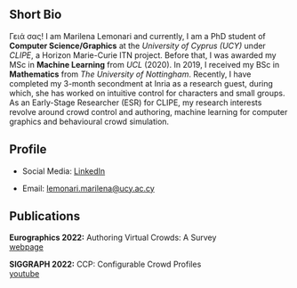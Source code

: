 ## Short Bio

Γειά σας! I am Marilena Lemonari and currently, I am a PhD student of **Computer Science/Graphics** at the _University of Cyprus (UCY)_ under _CLIPE_, a Horizon Marie-Curie ITN project. Before that, Ι was awarded my MSc in **Machine Learning** from _UCL_ (2020). In 2019, Ι received my BSc in **Mathematics** from _The University of Nottingham_.
Recently, Ι have completed my 3-month secondment at Inria as a research guest, during which, she has worked on intuitive control for characters and small groups. 
As an Early-Stage Researcher (ESR) for CLIPE, my research interests revolve around crowd control and authoring, machine learning for computer graphics and behavioural crowd simulation.

## Profile
- Social Media: [LinkedIn](http://www.linkedin.com/in/marilena-lemonari-b78a83151)

- Email: [lemonari.marilena@ucy.ac.cy](mailto:lemonari.marilena@ucy.ac.cy)

## Publications
**Eurographics 2022:** Authoring Virtual Crowds: A Survey\
[webpage](https://diglib.eg.org/handle/10.1111/cgf14506)

**SIGGRAPH 2022:** CCP: Configurable Crowd Profiles\
[youtube](https://youtu.be/k5SAOnisBas)
